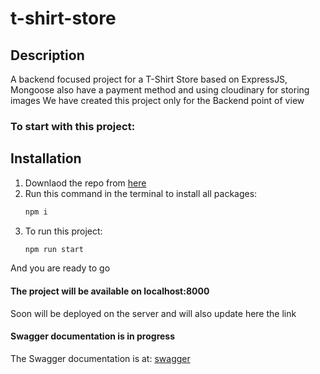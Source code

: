 # t-shirt-store

## **Description**

A backend focused project for a T-Shirt Store based on ExpressJS, Mongoose also have a payment method and using cloudinary for storing images
We have created this project only for the Backend point of view

### **To start with this project:**

## Installation

1. Downlaod the repo from [here](https://github.com/kankit08/t-shirt-store.git)
2. Run this command in the terminal to install all packages:
   ```bash
   npm i
   ```
3. To run this project:
   ```bash
   npm run start
   ```

And you are ready to go

#### **The project will be available on localhost:8000**

Soon will be deployed on the server and will also update here the link

#### **Swagger documentation is in progress**

The Swagger documentation is at: [swagger](http://localhost:8000/api-docs/)
